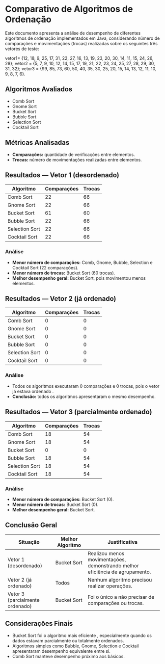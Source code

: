 # Comparativo de Algoritmos de Ordenação

Este documento apresenta a análise de desempenho de diferentes algoritmos de ordenação implementados em Java, considerando número de comparações e movimentações (trocas) realizadas sobre os seguintes três vetores de teste:

vetor1= {12, 18, 9, 25, 17, 31, 22, 27, 16, 13, 19, 23, 20, 30, 14, 11, 15, 24, 26, 28};
vetor2 = {5, 7, 9, 10, 12, 14, 15, 17, 19, 21, 22, 23, 24, 25, 27, 28, 29, 30, 31, 32};
vetor3 = {99, 85, 73, 60, 50, 40, 35, 30, 25, 20, 15, 14, 13, 12, 11, 10, 9, 8, 7, 6}.

## Algoritmos Avaliados

- Comb Sort  
- Gnome Sort  
- Bucket Sort  
- Bubble Sort  
- Selection Sort  
- Cocktail Sort


## Métricas Analisadas

- **Comparações:** quantidade de verificações entre elementos.
- **Trocas:** número de movimentações realizadas entre elementos.


## Resultados — Vetor 1 (desordenado)

| Algoritmo       | Comparações | Trocas |
|------------------|--------------|--------|
| Comb Sort        | 22           | 66     |
| Gnome Sort       | 22           | 66     |
| Bucket Sort      | 61           | 60     |
| Bubble Sort      | 22           | 66     |
| Selection Sort   | 22           | 66     |
| Cocktail Sort    | 22           | 66     |

### Análise
- **Menor número de comparações:** Comb, Gnome, Bubble, Selection e Cocktail Sort (22 comparações).  
- **Menor número de trocas:** Bucket Sort (60 trocas).  
- **Melhor desempenho geral:** Bucket Sort, pois movimentou menos elementos.  



## Resultados — Vetor 2 (já ordenado)

| Algoritmo       | Comparações | Trocas |
|------------------|--------------|--------|
| Comb Sort        | 0            | 0      |
| Gnome Sort       | 0            | 0      |
| Bucket Sort      | 0            | 0      |
| Bubble Sort      | 0            | 0      |
| Selection Sort   | 0            | 0      |
| Cocktail Sort    | 0            | 0      |

### Análise
- Todos os algoritmos executaram 0 comparações e 0 trocas, pois o vetor já estava ordenado .  
- **Conclusão:** todos os algoritmos apresentaram o mesmo desempenho.  



## Resultados — Vetor 3 (parcialmente ordenado)

| Algoritmo       | Comparações | Trocas |
|------------------|--------------|--------|
| Comb Sort        | 18           | 54     |
| Gnome Sort       | 18           | 54     |
| Bucket Sort      | 0            | 0      |
| Bubble Sort      | 18           | 54     |
| Selection Sort   | 18           | 54     |
| Cocktail Sort    | 18           | 54     |

### Análise
- **Menor número de comparações:** Bucket Sort (0).  
- **Menor número de trocas:** Bucket Sort (0).  
- **Melhor desempenho geral:** Bucket Sort.  


## Conclusão Geral

| Situação | Melhor Algoritmo | Justificativa |
|-----------|------------------|----------------|
| Vetor 1 (desordenado) | Bucket Sort | Realizou menos movimentações, demonstrando melhor eficiência de agrupamento. |
| Vetor 2 (já ordenado) | Todos | Nenhum algoritmo precisou realizar operações. |
| Vetor 3 (parcialmente ordenado) | Bucket Sort | Foi o único a não precisar de comparações ou trocas. |


## Considerações Finais

- Bucket Sort foi o algoritmo mais eficiente , especialmente quando os dados estavam parcialmente ou totalmente ordenados.  
- Algoritmos simples como Bubble, Gnome, Selection e Cocktail apresentaram desempenho equivalente entre si.  
- Comb Sort manteve desempenho próximo aos básicos.
